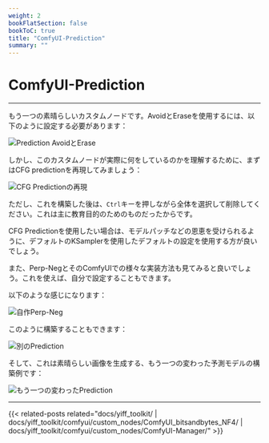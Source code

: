 ```yaml
---
weight: 2
bookFlatSection: false
bookToC: true
title: "ComfyUI-Prediction"
summary: ""
---
```


<!--markdownlint-disable MD025 MD033 MD038 -->

# ComfyUI-Prediction

---

もう一つの素晴らしいカスタムノードです。AvoidとEraseを使用するには、以下のように設定する必要があります：

<!--
正直に言うと、いつか時間を取ってもう一度じっくり見直す必要があります。これは私の🐺🧠には少し複雑すぎます！
-->

![Prediction AvoidとErase](/images/comfyui/prediction_avoid_and_erase.png)

しかし、このカスタムノードが実際に何をしているのかを理解するために、まずはCFG predictionを再現してみましょう：

![CFG Predictionの再現](/images/comfyui/recreating_cfg_prediction.png)

ただし、これを構築した後は、`Ctrl`キーを押しながら全体を選択して削除してください。これは主に教育目的のためのものだったからです。

CFG Predictionを使用したい場合は、モデルパッチなどの恩恵を受けられるように、デフォルトのKSamplerを使用したデフォルトの設定を使用する方が良いでしょう。

また、Perp-NegとそのComfyUIでの様々な実装方法も見てみると良いでしょう。これを使えば、自分で設定することもできます。

以下のような感じになります：

![自作Perp-Neg](/images/comfyui/bootleg_perp-neg.png)

<!--
こんな邪悪なこともできます：

![邪悪な設定](/images/comfyui/evil_thing.png)

これが良いアイデアかどうかはわかりません。これが良いアイデアである理由を少なくとも1つは思いつきますが、私はただの🐺です！
-->

このように構築することもできます：

![別のPrediction](/images/comfyui/another_prediction.png)

そして、これは素晴らしい画像を生成する、もう一つの変わった予測モデルの構築例です：

![もう一つの変わったPrediction](/images/comfyui/another_weird_prediction.png)

---

{{< related-posts related="docs/yiff_toolkit/ | docs/yiff_toolkit/comfyui/custom_nodes/ComfyUI_bitsandbytes_NF4/ | docs/yiff_toolkit/comfyui/custom_nodes/ComfyUI-Manager/" >}}
